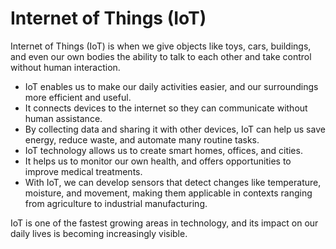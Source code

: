 # Internet of Things (IoT)

Internet of Things (IoT) is when we give objects like toys, cars, buildings, and even our own bodies the ability to talk to each other and take control without human interaction. 

* IoT enables us to make our daily activities easier, and our surroundings more efficient and useful. 
* It connects devices to the internet so they can communicate without human assistance.
* By collecting data and sharing it with other devices, IoT can help us save energy, reduce waste, and automate many routine tasks.
* IoT technology allows us to create smart homes, offices, and cities.
* It helps us to monitor our own health, and offers opportunities to improve medical treatments.
* With IoT, we can develop sensors that detect changes like temperature, moisture, and movement, making them applicable in contexts ranging from agriculture to industrial manufacturing.

IoT is one of the fastest growing areas in technology, and its impact on our daily lives is becoming increasingly visible.
